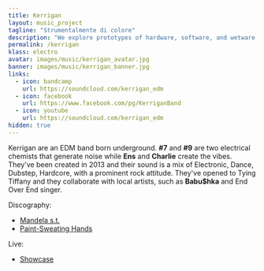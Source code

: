 ```yaml
---
title: Kerrigan
layout: music_project
tagline: "Strumentalmente di colore"
description: "We explore prototypes of hardware, software, and wetware in the design of a practical water quality sensors."
permalink: /kerrigan
klass: electro
avatar: images/music/kerrigan_avatar.jpg
banner: images/music/kerrigan_banner.jpg
links:
  - icon: bandcamp
    url: https://soundcloud.com/kerrigan_edm
  - icon: facebook
    url: https://www.facebook.com/pg/KerriganBand
  - icon: youtube
    url: https://soundcloud.com/kerrigan_edm
hidden: true
---
```


Kerrigan are an EDM band born underground. **#7** and **#9** are two electrical chemists that generate noise while **Ens** and **Charlie** create the vibes.
They've been created in 2013 and their sound is a mix of Electronic, Dance, Dubstep, Hardcore, with a prominent rock attitude.
They've opened to Tying Tiffany and they collaborate with local artists, such as **Babu$hka** and End Over End singer.


Discography:
- [Mandela s.t.](https://mandelastream.bandcamp.com/album/mandela-4)
- [Paint-Sweating Hands](https://mandelastream.bandcamp.com/album/paint-sweating-hands)

Live:
- [Showcase](https://www.youtube.com/watch?v=b2UOrDglSbQ)